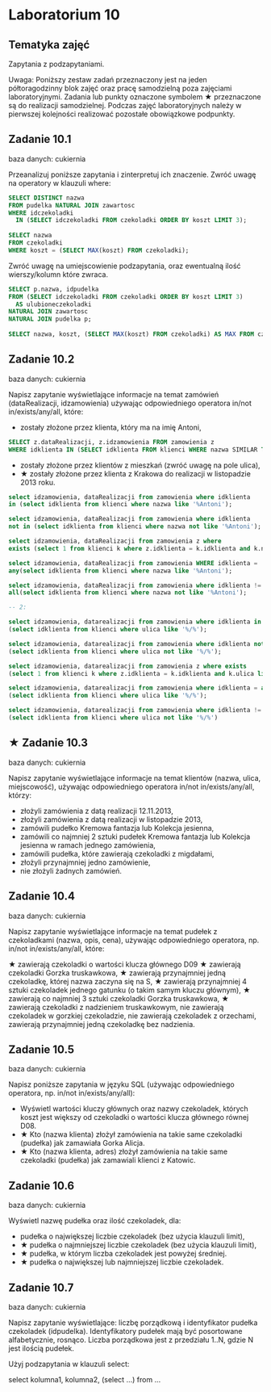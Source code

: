# Laboratorium 10
## Tematyka zajęć
Zapytania z podzapytaniami.

Uwaga: Poniższy zestaw zadań przeznaczony jest na jeden półtoragodzinny blok zajęć oraz pracę samodzielną poza zajęciami laboratoryjnymi. Zadania lub punkty oznaczone symbolem ★ przeznaczone są do realizacji samodzielnej. Podczas zajęć laboratoryjnych należy w pierwszej kolejności realizować pozostałe obowiązkowe podpunkty.

## Zadanie 10.1
baza danych: cukiernia

Przeanalizuj poniższe zapytania i zinterpretuj ich znaczenie. Zwróć uwagę na operatory w klauzuli where:
```sql
SELECT DISTINCT nazwa 
FROM pudelka NATURAL JOIN zawartosc 
WHERE idczekoladki 
  IN (SELECT idczekoladki FROM czekoladki ORDER BY koszt LIMIT 3);
 
SELECT nazwa 
FROM czekoladki 
WHERE koszt = (SELECT MAX(koszt) FROM czekoladki);
```
Zwróć uwagę na umiejscowienie podzapytania, oraz ewentualną ilość wierszy/kolumn które zwraca.

```sql
SELECT p.nazwa, idpudelka 
FROM (SELECT idczekoladki FROM czekoladki ORDER BY koszt LIMIT 3) 
  AS ulubioneczekoladki 
NATURAL JOIN zawartosc 
NATURAL JOIN pudelka p;
 
SELECT nazwa, koszt, (SELECT MAX(koszt) FROM czekoladki) AS MAX FROM czekoladki;
```

## Zadanie 10.2
baza danych: cukiernia

Napisz zapytanie wyświetlające informacje na temat zamówień (dataRealizacji, idzamowienia) używając odpowiedniego operatora in/not in/exists/any/all, które:

* zostały złożone przez klienta, który ma na imię Antoni,

```sql
SELECT z.dataRealizacji, z.idzamowienia FROM zamowienia z 
WHERE idklienta IN (SELECT idklienta FROM klienci WHERE nazwa SIMILAR TO '(\s|^)Aantoni(\b)');
```

* zostały złożone przez klientów z mieszkań (zwróć uwagę na pole ulica),
* ★ zostały złożone przez klienta z Krakowa do realizacji w listopadzie 2013 roku.


```sql
select idzamowienia, dataRealizacji from zamowienia where idklienta 
in (select idklienta from klienci where nazwa like '%Antoni');

select idzamowienia, dataRealizacji from zamowienia where idklienta
not in (select idklienta from klienci where nazwa not like '%Antoni');

select idzamowienia, dataRealizacji from zamowienia z where 
exists (select 1 from klienci k where z.idklienta = k.idklienta and k.nazwa like '%Antoni');

select idzamowienia, dataRealizacji from zamowienia WHERE idklienta =
any(select idklienta from klienci where nazwa like '%Antoni');

select idzamowienia, dataRealizacji from zamowienia where idklienta !=
all(select idklienta from klienci where nazwa not like '%Antoni');

-- 2:

select idzamowienia, datarealizacji from zamowienia where idklienta in 
(select idklienta from klienci where ulica like '%/%');

select idzamowienia, datarealizacji from zamowienia where idklienta not in
(select idklienta from klienci where ulica not like '%/%');

select idzamowienia, datarealizacji from zamowienia z where exists
(select 1 from klienci k where z.idklienta = k.idklienta and k.ulica like '%/%');

select idzamowienia, datarealizacji from zamowienia where idklienta = any
(select idklienta from klienci where ulica like '%/%');

select idzamowienia, datarealizacji from zamowienia where idklienta != ALL
(select idklienta from klienci where ulica not like '%/%')


```

## ★ Zadanie 10.3
baza danych: cukiernia

Napisz zapytanie wyświetlające informacje na temat klientów (nazwa, ulica, miejscowość), używając odpowiedniego operatora in/not in/exists/any/all, którzy:

* złożyli zamówienia z datą realizacji 12.11.2013,
* złożyli zamówienia z datą realizacji w listopadzie 2013,
* zamówili pudełko Kremowa fantazja lub Kolekcja jesienna,
* zamówili co najmniej 2 sztuki pudełek Kremowa fantazja lub Kolekcja jesienna w ramach jednego zamówienia,
* zamówili pudełka, które zawierają czekoladki z migdałami,
* złożyli przynajmniej jedno zamówienie,
* nie złożyli żadnych zamówień.

## Zadanie 10.4
baza danych: cukiernia

Napisz zapytanie wyświetlające informacje na temat pudełek z czekoladkami (nazwa, opis, cena), używając odpowiedniego operatora, np. in/not in/exists/any/all, które:

★ zawierają czekoladki o wartości klucza głównego D09
★ zawierają czekoladki Gorzka truskawkowa,
★ zawierają przynajmniej jedną czekoladkę, której nazwa zaczyna się na S,
★ zawierają przynajmniej 4 sztuki czekoladek jednego gatunku (o takim samym kluczu głównym),
★ zawierają co najmniej 3 sztuki czekoladki Gorzka truskawkowa,
★ zawierają czekoladki z nadzieniem truskawkowym,
nie zawierają czekoladek w gorzkiej czekoladzie,
nie zawierają czekoladek z orzechami,
zawierają przynajmniej jedną czekoladkę bez nadzienia.

## Zadanie 10.5
baza danych: cukiernia

Napisz poniższe zapytania w języku SQL (używając odpowiedniego operatora, np. in/not in/exists/any/all):

* Wyświetl wartości kluczy głównych oraz nazwy czekoladek, których koszt jest większy od czekoladki o wartości klucza głównego równej D08.
* ★ Kto (nazwa klienta) złożył zamówienia na takie same czekoladki (pudełka) jak zamawiała Gorka Alicja.
* ★ Kto (nazwa klienta, adres) złożył zamówienia na takie same czekoladki (pudełka) jak zamawiali klienci z Katowic.

## Zadanie 10.6
baza danych: cukiernia

Wyświetl nazwę pudełka oraz ilość czekoladek, dla:

* pudełka o największej liczbie czekoladek (bez użycia klauzuli limit),
* ★ pudełka o najmniejszej liczbie czekoladek (bez użycia klauzuli limit),
* ★ pudełka, w którym liczba czekoladek jest powyżej średniej.
* ★ pudełka o największej lub najmniejszej liczbie czekoladek.

## Zadanie 10.7
baza danych: cukiernia

Napisz zapytanie wyświetlające: liczbę porządkową i identyfikator pudełka czekoladek (idpudelka). Identyfikatory pudełek mają być posortowane alfabetycznie, rosnąco. Liczba porządkowa jest z przedziału 1..N, gdzie N jest ilością pudełek.

Użyj podzapytania w klauzuli select:

select kolumna1, kolumna2, (select ...) from ...